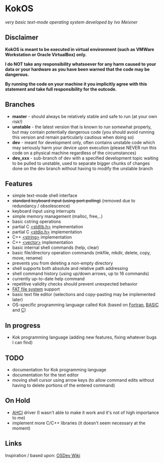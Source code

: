 # KokOS
*very basic text-mode operating system developed by Ivo Meixner*

## Disclaimer
**KokOS is meant to be executed in virtual environment (such as VMWare Workstation or Oracle VirtualBox) only.**

**I do NOT take any responsibility whatsoever for any harm caused to your data or your hardware as you have been warned that the code may be dangerous.**

**By running the code on your machine it you implicitly agree with this statement and take full responsibility for the outcode.**

## Branches
- **master** - should always be relatively stable and safe to run (at your own risk!)
- **unstable** - the latest version that is known to run somewhat properly, but may contain potentially dangerous code (you should avoid running this version and remain particularly cautious when doing so)
- **dev** - meant for development only, often contains unstable code which may seriously harm your device upon execution (please NEVER run this code on a physical machine regardless of the circumstances)
- **dev_xxx** - sub-branch of dev with a specified development topic waiting to be pulled to unstable, used to separate bigger chunks of changes done on the dev branch without having to modify the unstable branch

## Features
- simple text-mode shell interface
- ~~standard keyboard input (using port polling)~~ (removed due to redundancy / obsolescence)
- keyboard input using interrupts
- simple memory management (malloc, free,..)
- basic cstring operations
- partial C <a href="http://www.cplusplus.com/reference/cstdlib/">&lt;stdlib.h&gt;</a> implementation
- partial C <a href="http://www.cplusplus.com/reference/cstdio/">&lt;stdio.h&gt;</a> implementation
- C++ <a href="http://www.cplusplus.com/reference/string/string/">&lt;string&gt;</a> implementation
- C++ <a href="http://www.cplusplus.com/reference/vector/vector/">&lt;vector&gt;</a> implementation
- basic internal shell commands (help, clear)
- basic file/directory operation commands (mkfile, mkdir, delete, copy, move, rename)
- prevents you from deleting a non-empty directory
- shell supports both absolute and relative path addressing
- shell command history (using up/down arrows, up to 16 commands)
- currently up-to-date help command
- repetitive validity checks should prevent unexpected behavior
- <a href="https://en.wikipedia.org/wiki/File_Allocation_Table">FAT file system</a> support
- basic text file editor (selections and copy-pasting may be implemented later)
- OS-specific programming language called Kok (based on <a href="https://en.wikipedia.org/wiki/Fortran">Fortran</a>, <a href="https://en.wikipedia.org/wiki/BASIC">BASIC</a> and <a href="https://en.wikipedia.org/wiki/C_(programming_language)">C</a>)

## In progress
- Kok programming language (adding new features, fixing whatever bugs I can find)

## TODO
- documentation for Kok programming language
- documentation for the text editor
- moving shell cursor using arrow keys (to allow command edits without having to delete portions of the entered command)

## On Hold
- <a href="https://en.wikipedia.org/wiki/Advanced_Host_Controller_Interface">AHCI</a> driver (I wasn't able to make it work and it's not of high importance to me)
- implement more C/C++ libraries (it doesn't seem necessary at the moment)

## Links
Inspiration / based upon: <a href="http://wiki.osdev.org/Main_Page">OSDev Wiki</a>
